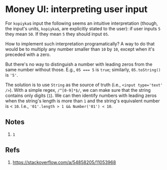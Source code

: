 # Money UI: interpreting user input
For `kopiyka`s input the following seems an intuitive interpretation (though, the input's units, `kopiyka`s, are explicitly stated to the user):
if user inputs `5` they mean `50`. If they mean `5` they should input `05`. 

How to implement such interpretation programatically? 
A way to do that would be to multiply any number smaller than `10` by `10`, except when it's preceded with a zero.

But there's no way to distinguish a number with leading zeros from the same number without those. E.g., `05 === 5` is `true`; similarly, `05.toString()` is `'5'`. 

The solution is to use `String` as the source of truth (i.e., `<input type='text' />`). With a simple regex, `/^[0-9]*$/`, we can make sure that the string contains only digits (`1`). We can then identify numbers with leading zeros when the string's length is more than `1` and the string's equivalent number is < `10`. I.e., `'01'.length > 1 && Number('01') < 10`.

## Notes
1. `1`

## Refs
1. https://stackoverflow.com/a/54858205/11053968
